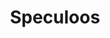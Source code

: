 ---
layout: recette
categories: [recettes]
hidden: true
lang: fr
sitemap: false
title: Speculoos
type: sucre
recettes:
  Classique:
    ingredients: 
      - nom: farine blanche
        qte: 125
        unite: gr
      - nom: levure chimique
        qte: 2
        unite: gr
      - nom: sucre brun
        qte: 75
        unite: gr
      - nom: beurre
        qte: 75
        unite: gr
      - nom: lait
        qte: 20
        unite: gr
      - nom: Mélange d'épices
        lien: /recettes/epices-speculoos 
    preconditions:
      - Préchauffer le four à 180°C
      - Le beurre doit être pommade
    etapes:
      - label: Préparation
        details:
          - Dans un saladier, verser la farine, la levure, les épices et le sucre
          - Ajouter le beurre et le lait
          - Mélanger à la main jusqu'à obtention d'une pâte lisse
          - Former une boule
          - Réserver au frais 30 minutes
          - Placer une feuille de papier cuisson dans une plaque de cuisson 
          - Étaler la pâte avec un rouleau à pâtisserie
          - Précouper les biscuits avec une roulette à pizza
    cuisson:
      - Cuire 20 minutes à 180°C
      - Placer les biscuits sur une grille
      - Laver la plaque entre deux fournées afin qu'elle soit froide
---
